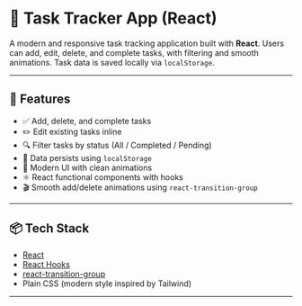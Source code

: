 # 📝 Task Tracker App (React)

A modern and responsive task tracking application built with **React**. Users can add, edit, delete, and complete tasks, with filtering and smooth animations. Task data is saved locally via `localStorage`.

---

## 🚀 Features

- ✅ Add, delete, and complete tasks
- ✏️ Edit existing tasks inline
- 🔍 Filter tasks by status (All / Completed / Pending)
- 💾 Data persists using `localStorage`
- 🎨 Modern UI with clean animations
- ⚛️ React functional components with hooks
- 🎬 Smooth add/delete animations using `react-transition-group`

---

## 📦 Tech Stack

- [React](https://reactjs.org/)
- [React Hooks](https://reactjs.org/docs/hooks-intro.html)
- [react-transition-group](https://reactcommunity.org/react-transition-group/)
- Plain CSS (modern style inspired by Tailwind)

---

